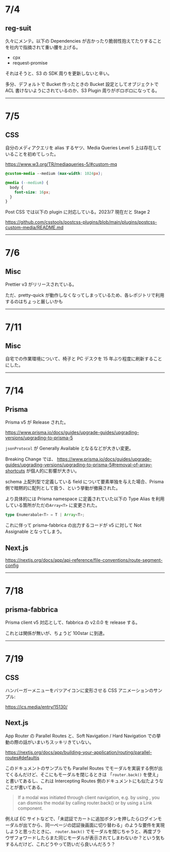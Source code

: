 # 7/4

## reg-suit

久々にメンテ。以下の Dependencies が古かったり脆弱性抱えてたりすることを社内で指摘されて重い腰を上げる。

- cpx
- request-promise

それはそうと、S3 の SDK 周りを更新しないと辛い。

多分、デフォルトで Bucket 作ったときの Bucket 設定としてオブジェクトで ACL 書けないようにされているのか、S3 Plugin 周りがボロボロになってる。

---

# 7/5

## CSS

自分のメディアクエリを alias するヤツ、Media Queries Level 5 上は存在していることを初めてしった。

https://www.w3.org/TR/mediaqueries-5/#custom-mq

```css
@custom-media --medium (max-width: 1024px);

@media (--medium) {
  body {
    font-size: 16px;
  }
}
```

Post CSS では以下の plugin に対応している。2023/7 現在だと Stage 2

https://github.com/csstools/postcss-plugins/blob/main/plugins/postcss-custom-media/README.md

---

# 7/6

## Misc

Prettier v3 がリリースされている。

ただ、pretty-quick が動作しなくなってしまっているため、各レポジトリで利用するのはちょっと厳しいかも

---

# 7/11

## Misc

自宅での作業環境について、椅子と PC デスクを 15 年ぶり程度に刷新することにした。

---

# 7/14

## Prisma

Prisma v5 が Release された。

https://www.prisma.io/docs/guides/upgrade-guides/upgrading-versions/upgrading-to-prisma-5

`jsonProtocol` が Generally Available となるなどが大きい変更。

Breaking Change では、 https://www.prisma.io/docs/guides/upgrade-guides/upgrading-versions/upgrading-to-prisma-5#removal-of-array-shortcuts が個人的に影響が大きい。

schema 上配列型で定義している field について要素単独を与えた場合、Prisma 側で暗黙的に配列として扱う、という挙動が撤廃された。

より具体的には Prisma namespace に定義されていた以下の Type Alias を利用している箇所がただの`Array<T>` に変更された。

```ts
type Enumerabale<T> = T | Array<T>;
```

これに伴って prisma-fabbrica の出力するコードが v5 に対して Not Assignable となってしまう。

## Next.js

https://nextjs.org/docs/app/api-reference/file-conventions/route-segment-config

---

# 7/18

## prisma-fabbrica

Prisma client v5 対応として、fabbrica の v2.0.0 を release する。

これとは関係が無いが、ちょうど 100star に到達。

---

# 7/19

## CSS

ハンバーガーメニューをバツアイコンに変形させる CSS アニメーションのサンプル:

https://ics.media/entry/15130/

## Next.js

App Router の Parallel Routes と、Soft Navigation / Hard Navigation での挙動の際の話がいまいちスッキリきていない。

https://nextjs.org/docs/app/building-your-application/routing/parallel-routes#defaultjs

このドキュメントのサンプルでも Parallel Routes でモーダルを実装する例が出てくるんだけど、そこにもモーダルを閉じるときは 「`router.back()` を使え」と書いてあるし、これは Intercepting Routes 側のドキュメントにも似たようなことが書いてある。

> If a modal was initiated through client navigation, e.g. by using <Link href="/login">, you can dismiss the modal by calling router.back() or by using a Link component.

例えば EC サイトなどで、「未認証でカートに追加ボタンを押したらログインモーダルが出てから、同一ページの認証後画面に切り替わる」のような要件を実現しようと思ったときに、 `router.back()` でモーダルを閉じちゃうと、再度ブラウザフォワードしたらまた同じモーダルが表示されてしまわないか？という気もするんだけど、これどうやって防いだら良いんだろう？
